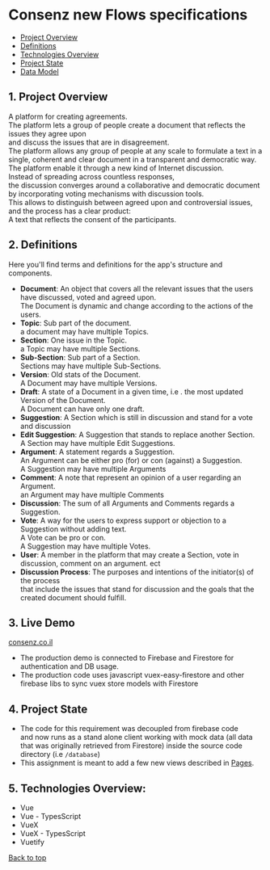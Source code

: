 # <a id="top">Consenz new Flows specifications</a>

- [Project Overview](#project-overview)
- [Definitions](#definitions)
- [Technologies Overview](#technologies-overview)
- [Project State](#project-state)
- [Data Model](./data_model.md)

## 1. <a id="project-overview"></a>Project Overview
A platform for creating agreements.<br>
The platform lets a group of people create a document that reflects the issues they agree upon<br>
and discuss the issues that are in disagreement.<br>
The platform allows any group of people at any scale to formulate a text in a single, coherent and clear document in a transparent and democratic way.<br>
The platform enable it through a new kind of Internet discussion.<br>
Instead of spreading across countless responses,<br>
the discussion converges around a collaborative and democratic document by incorporating voting mechanisms with discussion tools.<br>
This allows to distinguish between agreed upon and controversial issues,<br>
and the process has a clear product:<br>
A text that reflects the consent of the participants.
## 2. <a id="definitions">Definitions</a>
Here you'll find terms and definitions for the app's structure and components.
- <a id="document_definition">__Document__</a>: An object that covers all the relevant issues that the users have discussed, voted and agreed upon.<br>
The Document is dynamic and change according to the actions of the users.
- __Topic__: Sub part of the document.<br>
a document may have multiple Topics.
- <a id="section_definition">__Section__</a>: One issue in the Topic.<br>
a Topic may have multiple Sections.
- __Sub-Section__: Sub part of a Section.<br>
Sections may have multiple Sub-Sections.
- __Version__: Old stats of the Document.<br>
A Document may have multiple Versions.
- <a id="draft_definition">__Draft__</a>: A state of a Document in a given time, i.e . the most updated Version of the Document.<br>
A Document can have only one draft.
- <a id="suggestion_definition">__Suggestion__</a>: A Section which is still in discussion and stand for a vote and discussion
- __Edit Suggestion__: A Suggestion that stands to replace another Section.<br>
A Section may have multiple Edit Suggestions.
- <a id="argument_definition">__Argument__</a>: A statement regards a Suggestion.<br>
An Argument can be either pro (for) or con (against) a Suggestion.<br>
A Suggestion may have multiple Arguments
- __Comment__: A note that represent an opinion of a user regarding an Argument.<br>
an Argument may have multiple Comments
- __Discussion__: The sum of all Arguments and Comments regards a Suggestion.
- <a id="vote_definition">__Vote__</a>: A way for the users to express support or objection to a Suggestion without adding text.<br>
A Vote can be pro or con.<br>
A Suggestion may have multiple Votes.
- __User__: A member in the platform that may create a Section, vote in discussion, comment on an argument. ect
- __Discussion Process__: The purposes and intentions of the initiator(s) of the process<br>
that include the issues that stand for discussion and the goals that the created document should fulfill.


## 3. <a id="sitemap">Live Demo</a>
[consenz.co.il](https://consenz.co.il/#/)
- The production demo is connected to Firebase and Firestore for authentication and DB usage.
- The production code uses javascript vuex-easy-firestore and other firebase libs to sync vuex store models with Firestore

## 4. <a id="project-state"></a>Project State
- The code for this requirement was decoupled from firebase code<br>
and now runs as a stand alone client working with mock data (all data that was originally retrieved from Firestore) inside the source code directory (i.e `/database`) 
- This assignment is meant to add a few new views described in [Pages](./pages_specifications.md/#pages-description).

## 5. <a id="technologies-overview"></a>Technologies Overview:
- Vue
- Vue - TypesScript
- VueX
- VueX - TypesScript
- Vuetify

[Back to top](#top)
